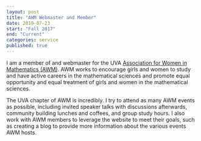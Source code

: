 ```yaml
---
layout: post
title: "AWM Webmaster and Member"
date: 2019-07-23
start: "Fall 2017"
end: "Current"
categories: service
published: true
---
```


I am a member of and webmaster for the UVA [Association for Women in Mathematics (AWM)](http://math.virginia.edu/awm/). AWM works to encourage girls and women to study and have active careers in the mathematical sciences and promote equal opportunity and equal treatment of girls and women in the mathematical sciences.

The UVA chapter of AWM is incredibly. I try to attend as many AWM events as possible, including invited speaker talks with discussions afterwards, community building lunches and coffees, and group study hours. I also work with AWM members to leverage the website to meet their goals, such as creating a blog to provide more information about the various events AWM hosts.
